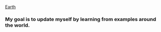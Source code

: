 [Earth](https://upload.wikimedia.org/wikipedia/commons/7/7f/Rotating_earth_animated_transparent.gif)
### My goal is to update myself by learning from examples around the world.
